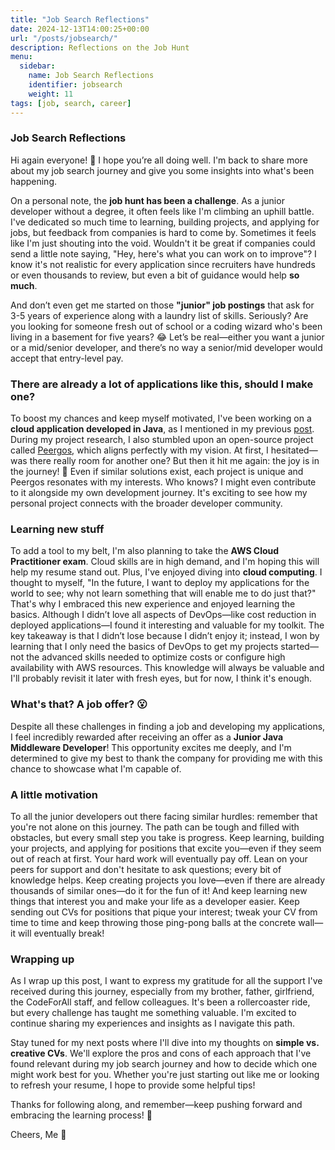 ```yaml
---
title: "Job Search Reflections"
date: 2024-12-13T14:00:25+00:00
url: "/posts/jobsearch/"
description: Reflections on the Job Hunt
menu:
  sidebar:
    name: Job Search Reflections
    identifier: jobsearch
    weight: 11
tags: [job, search, career]
---
```


### Job Search Reflections

Hi again everyone! 🌟 I hope you’re all doing well. I'm back to share more about my job search journey and give you some insights into what's been happening.

On a personal note, the **job hunt has been a challenge**. As a junior developer without a degree, it often feels like I'm climbing an uphill battle. I've dedicated so much time to learning, building projects, and applying for jobs, but feedback from companies is hard to come by. Sometimes it feels like I'm just shouting into the void. Wouldn't it be great if companies could send a little note saying, "Hey, here's what you can work on to improve"? I know it's not realistic for every application since recruiters have hundreds or even thousands to review, but even a bit of guidance would help **so much**.

And don’t even get me started on those **"junior" job postings** that ask for 3-5 years of experience along with a laundry list of skills. Seriously? Are you looking for someone fresh out of school or a coding wizard who's been living in a basement for five years? 😂 Let’s be real—either you want a junior or a mid/senior developer, and there’s no way a senior/mid developer would accept that entry-level pay.

### There are already a lot of applications like this, should I make one?
To boost my chances and keep myself motivated, I've been working on a **cloud application developed in Java**, as I mentioned in my previous [post](https://c0lap5o.dev/posts/newproject/). During my project research, I also stumbled upon an open-source project called [Peergos](https://peergos.org/), which aligns perfectly with my vision. At first, I hesitated—was there really room for another one? But then it hit me again: the joy is in the journey! 🎉 Even if similar solutions exist, each project is unique and Peergos resonates with my interests. Who knows? I might even contribute to it alongside my own development journey. It's exciting to see how my personal project connects with the broader developer community.

### Learning new stuff
To add a tool to my belt, I'm also planning to take the **AWS Cloud Practitioner exam**. Cloud skills are in high demand, and I'm hoping this will help my resume stand out. Plus, I've enjoyed diving into **cloud computing**. I thought to myself, "In the future, I want to deploy my applications for the world to see; why not learn something that will enable me to do just that?" That's why I embraced this new experience and enjoyed learning the basics. Although I didn’t love all aspects of DevOps—like cost reduction in deployed applications—I found it interesting and valuable for my toolkit. The key takeaway is that I didn’t lose because I didn’t enjoy it; instead, I won by learning that I only need the basics of DevOps to get my projects started—not the advanced skills needed to optimize costs or configure high availability with AWS resources. This knowledge will always be valuable and I'll probably revisit it later with fresh eyes, but for now, I think it's enough.

### What's that? A job offer? 😮 
Despite all these challenges in finding a job and developing my applications, I feel incredibly rewarded after receiving an offer as a **Junior Java Middleware Developer**! This opportunity excites me deeply, and I'm determined to give my best to thank the company for providing me with this chance to showcase what I'm capable of.

### A little motivation
To all the junior developers out there facing similar hurdles: remember that you're not alone on this journey. The path can be tough and filled with obstacles, but every small step you take is progress. Keep learning, building your projects, and applying for positions that excite you—even if they seem out of reach at first. Your hard work will eventually pay off. Lean on your peers for support and don't hesitate to ask questions; every bit of knowledge helps. Keep creating projects you love—even if there are already thousands of similar ones—do it for the fun of it! And keep learning new things that interest you and make your life as a developer easier. Keep sending out CVs for positions that pique your interest; tweak your CV from time to time and keep throwing those ping-pong balls at the concrete wall—it will eventually break!

### Wrapping up
As I wrap up this post, I want to express my gratitude for all the support I've received during this journey, especially from my brother, father, girlfriend, the CodeForAll staff, and fellow colleagues. It's been a rollercoaster ride, but every challenge has taught me something valuable. I'm excited to continue sharing my experiences and insights as I navigate this path.

Stay tuned for my next posts where I'll dive into my thoughts on **simple vs. creative CVs**. We'll explore the pros and cons of each approach that I've found relevant during my job search journey and how to decide which one might work best for you. Whether you're just starting out like me or looking to refresh your resume, I hope to provide some helpful tips!

Thanks for following along, and remember—keep pushing forward and embracing the learning process! 🚀

Cheers,
Me 🙌
